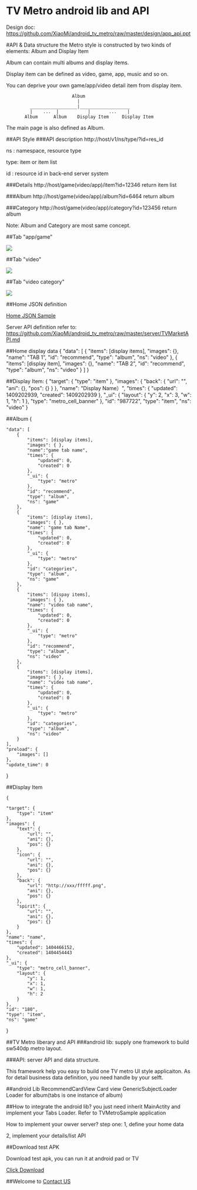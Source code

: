 # TV Metro android lib and API
Design doc:
https://github.com/XiaoMi/android_tv_metro/raw/master/design/app_api.ppt


#API & Data structure
the Metro style is constructed by two kinds of elements:
Album and Display Item

Album can contain multi albums and display items.

Display item can be defined as video, game, app, music and so on.

You can deprive your own game/app/video detail item from display item.

                             Album
                               |
             __________________|___________________
             |    ...  |           |       ...    |
           Album      Album    Display Item     Display Item
           
 The main page is also defined as Album.
 
##API Style
###API description
http://host/v1/ns/type/?id=res_id

ns  : namespace, resource type

type: item or item list

id  : resource id in back-end server system  

###Details
http://host/game(video/app)/item?id=12346
return item list

###Album
http://host/game(video/app)/album?id=6464
return album

###Category
http://host/game(video/app)/category?id=123456
return album
 
Note:
Album and Category are most same concept. 

##Tab "app/game"

<img src="https://raw.githubusercontent.com/AiAndroid/stream/master/tv/game/en/app_en.png" />

##Tab "video" 

<img src="https://raw.githubusercontent.com/AiAndroid/stream/master/tv/game/en/video_en.png"/>

##Tab "video category"

<img src="https://raw.githubusercontent.com/AiAndroid/stream/master/tv/game/en/video_list_en.png"/>

##Home JSON definition
<p>
<a href="https://raw.githubusercontent.com/AiAndroid/stream/master/tv/game/home.json">Home JSON Sample</a>
</p>

Server API definition refer to:
https://github.com/XiaoMi/android_tv_metro/raw/master/server/TVMarketAPI.md


##Home display data
{
    "data": [
        {
            "items": [display items],
            "images": {},
            "name": "TAB 1",
            "id": "recommend",
            "type": "album",
            "ns": "video"
        },
        {
            "items": [display item],
            "images": {},
            "name": "TAB 2",
            "id": "recommend",
            "type": "album",
            "ns": "video"
        }
    ]
}

##Display Item:
{
    "target": {
        "type": "item"
    },
    "images": {
        "back": {
            "url": "",
            "ani": {},
            "pos": {}
        }
    },
    "name": "Display Name）",
    "times": {
        "updated": 1409202939,
        "created": 1409202939
    },
    "_ui": {
        "layout": {
            "y": 2,
            "x": 3,
            "w": 1,
            "h": 1
        },
        "type": "metro_cell_banner"
    },
    "id": "987722",
    "type": "item",
    "ns": "video"
}


##Album
{

    "data": [
        {
            "items": [display items],
            "images": { },
            "name":"game tab name",
            "times": {
                "updated": 0,
                "created": 0
            },
            "_ui": {
                "type": "metro"
            },
            "id": "recommend",
            "type": "album",
            "ns": "game"
        },
        {
            "items": [display items],
            "images": { },
            "name": "game tab Name",
            "times": {
                "updated": 0,
                "created": 0
            },
            "_ui": {
                "type": "metro"
            },
            "id": "categories",
            "type": "album",
            "ns": "game"
        },
        {
            "items": [dispay items],
            "images": { },
            "name": "video tab name",
            "times": {
                "updated": 0,
                "created": 0
            },
            "_ui": {
                "type": "metro"
            },
            "id": "recommend",
            "type": "album",
            "ns": "video"
        },
        {
            "items": [display items],
            "images": { },
            "name": "video tab name",
            "times": {
                "updated": 0,
                "created": 0
            },
            "_ui": {
                "type": "metro"
            },
            "id": "categories",
            "type": "album",
            "ns": "video"
        }
    ],
    "preload": {
        "images": []
    },
    "update_time": 0

}

##Display Item

    {
        
    "target": {
        "type": "item"
    },
    "images": {
        "text": {
            "url": "",
            "ani": {},
            "pos": {}
        },
        "icon": {
            "url": "",
            "ani": {},
            "pos": {}
        },
        "back": {
            "url": "http://xxx/fffff.png",
            "ani": {},
            "pos": {}
        },
        "spirit": {
            "url": "",
            "ani": {},
            "pos": {}
        }
    },
    "name": "name",
    "times": {
        "updated": 1404466152,
        "created": 1404454443
    },
    "_ui": {
        "type": "metro_cell_banner",
        "layout": {
            "y": 1,
            "x": 1,
            "w": 1,
            "h": 2
        }
    },
    "id": "180",
    "type": "item",
    "ns": "game"
}


##TV Metro liberary and API
###android lib:
supply one framework to build sw540dp metro layout.

###API:
server API and data structure.

This framework help you easy to build one TV metro UI style applicaiton. As for detail business data definition, you need handle by your selft.


##android Lib
RecommendCardView Card view
GenericSubjectLoader Loader for album(tabs is one instance of album)

##How to integrate the android lib?
you just need inherit MainActity and implement your Tabs Loader.
Refer to TVMetroSample application

How to implement your owver server?
step one:
1, define your home data

2, implement your details/list API

##Download test APK
<p>Download test apk, you can run it at android pad or TV</p>
<a href="https://github.com/AiAndroid/stream/raw/master/tv/game/androidTV.apk">Click Download</a>

##Welcome to <a href="mailto:liuhuadong78@gmail.com">Contact US<a/>
